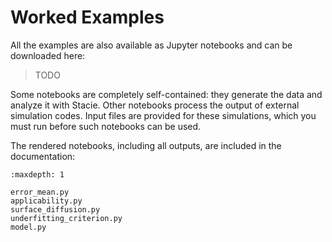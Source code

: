 # Worked Examples

All the examples are also available as Jupyter notebooks and can be downloaded here:

> TODO

Some notebooks are completely self-contained:
they generate the data and analyze it with Stacie.
Other notebooks process the output of external simulation codes.
Input files are provided for these simulations,
which you must run before such notebooks can be used.

The rendered notebooks, including all outputs, are included in the documentation:

```{toctree}
:maxdepth: 1

error_mean.py
applicability.py
surface_diffusion.py
underfitting_criterion.py
model.py
```
